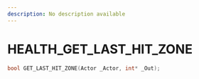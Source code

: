 ```yaml
---
description: No description available 
---
```


# HEALTH\_GET_LAST_HIT_ZONE

```cpp
bool GET_LAST_HIT_ZONE(Actor _Actor, int* _Out);
```